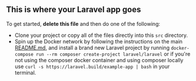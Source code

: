 ## This is where your Laravel app goes

To get started, **delete this file** and then do one of the following:

- Clone your project or copy all of the files directly into this `src` directory.
- Spin up the Docker network by following the instructions on the main [README.md](../README.md), and install a brand new Laravel project by running `docker-compose run --rm composer create-project laravel/laravel` or if you're not using the composer docker container and using composer locally use `curl -s https://laravel.build/example-app | bash` in your terminal.
